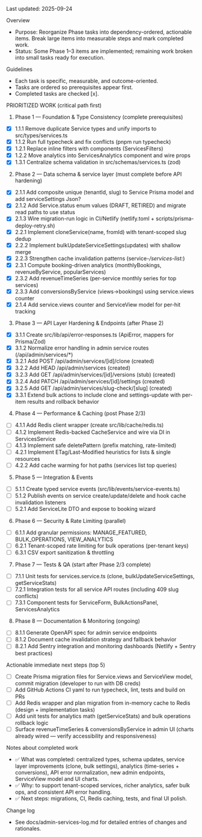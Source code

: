 Last updated: 2025-09-24

Overview
- Purpose: Reorganize Phase tasks into dependency-ordered, actionable items. Break large items into measurable steps and mark completed work.
- Status: Some Phase 1–3 items are implemented; remaining work broken into small tasks ready for execution.

Guidelines
- Each task is specific, measurable, and outcome-oriented.
- Tasks are ordered so prerequisites appear first.
- Completed tasks are checked [x].

PRIORITIZED WORK (critical path first)

1) Phase 1 — Foundation & Type Consistency (complete prerequisites)
- [x] 1.1.1 Remove duplicate Service types and unify imports to src/types/services.ts
- [x] 1.1.2 Run full typecheck and fix conflicts (pnpm run typecheck)
- [x] 1.2.1 Replace inline filters with components (ServicesFilters)
- [x] 1.2.2 Move analytics into ServicesAnalytics component and wire props
- [x] 1.3.1 Centralize schema validation in src/schemas/services.ts (zod)

2) Phase 2 — Data schema & service layer (must complete before API hardening)
- [x] 2.1.1 Add composite unique (tenantId, slug) to Service Prisma model and add serviceSettings Json?
- [x] 2.1.2 Add Service.status enum values (DRAFT, RETIRED) and migrate read paths to use status
- [x] 2.1.3 Wire migration-run logic in CI/Netlify (netlify.toml + scripts/prisma-deploy-retry.sh)
- [x] 2.2.1 Implement cloneService(name, fromId) with tenant-scoped slug dedup
- [x] 2.2.2 Implement bulkUpdateServiceSettings(updates) with shallow merge
- [x] 2.2.3 Strengthen cache invalidation patterns (service-*/services-list:*)
- [x] 2.3.1 Compute booking-driven analytics (monthlyBookings, revenueByService, popularServices)
- [x] 2.3.2 Add revenueTimeSeries (per-service monthly series for top services)
- [x] 2.3.3 Add conversionsByService (views→bookings) using service.views counter
- [x] 2.1.4 Add service.views counter and ServiceView model for per-hit tracking

3) Phase 3 — API Layer Hardening & Endpoints (after Phase 2)
- [x] 3.1.1 Create src/lib/api/error-responses.ts (ApiError, mappers for Prisma/Zod)
- [x] 3.1.2 Normalize error handling in admin service routes (/api/admin/services/*)
- [x] 3.2.1 Add POST /api/admin/services/[id]/clone (created)
- [x] 3.2.2 Add HEAD /api/admin/services (created)
- [x] 3.2.3 Add GET /api/admin/services/[id]/versions (stub) (created)
- [x] 3.2.4 Add PATCH /api/admin/services/[id]/settings (created)
- [x] 3.2.5 Add GET /api/admin/services/slug-check/[slug] (created)
- [x] 3.3.1 Extend bulk actions to include clone and settings-update with per-item results and rollback behavior

4) Phase 4 — Performance & Caching (post Phase 2/3)
- [ ] 4.1.1 Add Redis client wrapper (create src/lib/cache/redis.ts)
- [ ] 4.1.2 Implement Redis-backed CacheService and wire via DI in ServicesService
- [ ] 4.1.3 Implement safe deletePattern (prefix matching, rate-limited)
- [ ] 4.2.1 Implement ETag/Last-Modified heuristics for lists & single resources
- [ ] 4.2.2 Add cache warming for hot paths (services list top queries)

5) Phase 5 — Integration & Events
- [ ] 5.1.1 Create typed service events (src/lib/events/service-events.ts)
- [ ] 5.1.2 Publish events on service create/update/delete and hook cache invalidation listeners
- [ ] 5.2.1 Add ServiceLite DTO and expose to booking wizard

6) Phase 6 — Security & Rate Limiting (parallel)
- [ ] 6.1.1 Add granular permissions: MANAGE_FEATURED, BULK_OPERATIONS, VIEW_ANALYTICS
- [ ] 6.2.1 Tenant-scoped rate limiting for bulk operations (per-tenant keys)
- [ ] 6.3.1 CSV export sanitization & throttling

7) Phase 7 — Tests & QA (start after Phase 2/3 complete)
- [ ] 7.1.1 Unit tests for services.service.ts (clone, bulkUpdateServiceSettings, getServiceStats)
- [ ] 7.2.1 Integration tests for all service API routes (including 409 slug conflicts)
- [ ] 7.3.1 Component tests for ServiceForm, BulkActionsPanel, ServicesAnalytics

8) Phase 8 — Documentation & Monitoring (ongoing)
- [ ] 8.1.1 Generate OpenAPI spec for admin service endpoints
- [ ] 8.1.2 Document cache invalidation strategy and fallback behavior
- [ ] 8.2.1 Add Sentry integration and monitoring dashboards (Netlify + Sentry best practices)

Actionable immediate next steps (top 5)
- [ ] Create Prisma migration files for Service.views and ServiceView model, commit migration (developer to run with DB creds)
- [ ] Add GitHub Actions CI yaml to run typecheck, lint, tests and build on PRs
- [ ] Add Redis wrapper and plan migration from in-memory cache to Redis (design + implementation tasks)
- [ ] Add unit tests for analytics math (getServiceStats) and bulk operations rollback logic
- [ ] Surface revenueTimeSeries & conversionsByService in admin UI (charts already wired — verify accessibility and responsiveness)

Notes about completed work
- ✅ What was completed: centralized types, schema updates, service layer improvements (clone, bulk settings), analytics (time-series + conversions), API error normalization, new admin endpoints, ServiceView model and UI charts.
- ✅ Why: to support tenant-scoped services, richer analytics, safer bulk ops, and consistent API error handling.
- ✅ Next steps: migrations, CI, Redis caching, tests, and final UI polish.

Change log
- See docs/admin-services-log.md for detailed entries of changes and rationales.

